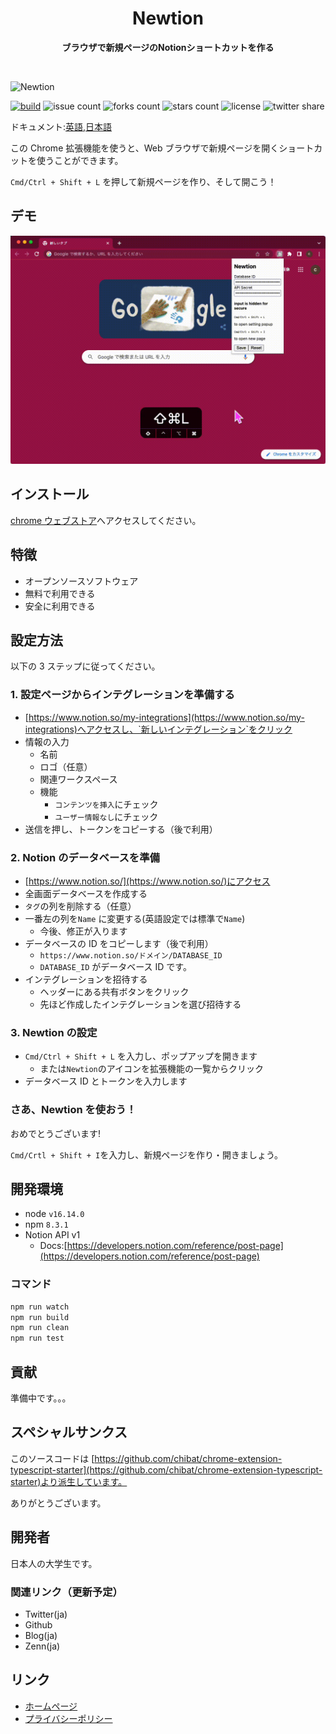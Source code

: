 <div align="center">
	<h1>Newtion</h1>
	<p>
		<b>ブラウザで新規ページのNotionショートカットを作る</b>
	</p>
	<br>
</div>

![Newtion](https://user-images.githubusercontent.com/65804288/174427968-b8cf0e56-b765-4aa8-9039-a8f177166f86.png)

[![build](https://github.com/cohu-dev/newtion/actions/workflows/build.yml/badge.svg)](https://github.com/cohu-dev/newtion/actions/workflows/build.yml)
![issue count](https://img.shields.io/github/issues/cohu-dev/newtion)
![forks count](https://img.shields.io/github/forks/cohu-dev/newtion)
![stars count](https://img.shields.io/github/stars/cohu-dev/newtion)
![license](https://img.shields.io/github/license/cohu-dev/newtion)
![twitter share](https://img.shields.io/twitter/url?style=social&url=https%3A%2F%2Fgithub.com%2Fcohu-dev%2Fnewtion)

ドキュメント:[英語](./README.md),[日本語](./README_ja.md)

この Chrome 拡張機能を使うと、Web ブラウザで新規ページを開くショートカットを使うことができます。

`Cmd/Ctrl + Shift + L` を押して新規ページを作り、そして開こう！

## デモ

![デモ](demo.gif)

## インストール

[chrome ウェブストア](https://chrome.google.com/webstore/detail/newtion/fdjjmpjjbhhepdakdifipaehpcgojkgf?hl=ja&authuser=0)へアクセスしてください。

## 特徴

- オープンソースソフトウェア
- 無料で利用できる
- 安全に利用できる

## 設定方法

以下の 3 ステップに従ってください。

### 1. 設定ページからインテグレーションを準備する

- [https://www.notion.so/my-integrations](https://www.notion.so/my-integrations)へアクセスし、`新しいインテグレーション`をクリック
- 情報の入力
  - 名前
  - ロゴ（任意）
  - 関連ワークスペース
  - 機能
    - `コンテンツを挿入`にチェック
    - `ユーザー情報なし`にチェック
- 送信を押し、トークンをコピーする（後で利用）

### 2. Notion のデータベースを準備

- [https://www.notion.so/](https://www.notion.so/)にアクセス
- 全画面データベースを作成する
- `タグ`の列を削除する（任意）
- 一番左の列を`Name` に変更する(英語設定では標準で`Name`)
  - 今後、修正が入ります
- データベースの ID をコピーします（後で利用）
  - `https://www.notion.so/ドメイン/DATABASE_ID`
  - `DATABASE_ID` がデータベース ID です。
- インテグレーションを招待する
  - ヘッダーにある共有ボタンをクリック
  - 先ほど作成したインテグレーションを選び招待する

### 3. Newtion の設定

- `Cmd/Ctrl + Shift + L` を入力し、ポップアップを開きます
  - または`Newtion`のアイコンを拡張機能の一覧からクリック
- データベース ID とトークンを入力します

### さあ、Newtion を使おう！

おめでとうございます!

`Cmd/Crtl + Shift + I`を入力し、新規ページを作り・開きましょう。

## 開発環境

- node `v16.14.0`
- npm `8.3.1`
- Notion API v1
  - Docs:[https://developers.notion.com/reference/post-page](https://developers.notion.com/reference/post-page)

### コマンド

```sh
npm run watch
npm run build
npm run clean
npm run test
```

## 貢献

準備中です。。。

## スペシャルサンクス

このソースコードは [https://github.com/chibat/chrome-extension-typescript-starter](https://github.com/chibat/chrome-extension-typescript-starter)より派生しています。

ありがとうございます。

## 開発者

日本人の大学生です。

### 関連リンク（更新予定）

- Twitter(ja)
- Github
- Blog(ja)
- Zenn(ja)

## リンク

- [ホームページ](https://cohu-dev.github.io/newtion/README_ja)
- [プライバシーポリシー](https://cohu-dev.github.io/chrome-privacy-policy/README_ja)
